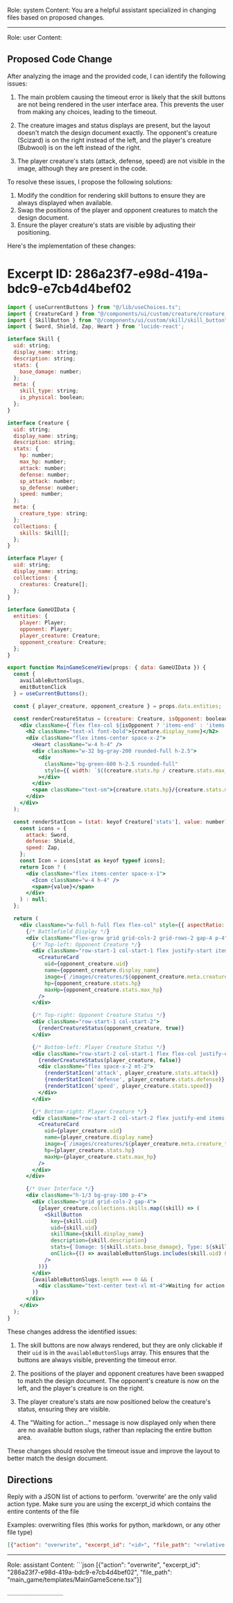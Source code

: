 Role: system
Content: You are a helpful assistant specialized in changing files based on proposed changes.
__________________
Role: user
Content: 
## Proposed Code Change
After analyzing the image and the provided code, I can identify the following issues:

1. The main problem causing the timeout error is likely that the skill buttons are not being rendered in the user interface area. This prevents the user from making any choices, leading to the timeout.

2. The creature images and status displays are present, but the layout doesn't match the design document exactly. The opponent's creature (Scizard) is on the right instead of the left, and the player's creature (Bubwool) is on the left instead of the right.

3. The player creature's stats (attack, defense, speed) are not visible in the image, although they are present in the code.

To resolve these issues, I propose the following solutions:

1. Modify the condition for rendering skill buttons to ensure they are always displayed when available.
2. Swap the positions of the player and opponent creatures to match the design document.
3. Ensure the player creature's stats are visible by adjusting their positioning.

Here's the implementation of these changes:

# Excerpt ID: 286a23f7-e98d-419a-bdc9-e7cb4d4bef02
```jsx main_game/templates/MainGameScene.tsx
import { useCurrentButtons } from "@/lib/useChoices.ts";
import { CreatureCard } from "@/components/ui/custom/creature/creature_card";
import { SkillButton } from "@/components/ui/custom/skill/skill_button";
import { Sword, Shield, Zap, Heart } from 'lucide-react';

interface Skill {
  uid: string;
  display_name: string;
  description: string;
  stats: {
    base_damage: number;
  };
  meta: {
    skill_type: string;
    is_physical: boolean;
  };
}

interface Creature {
  uid: string;
  display_name: string;
  description: string;
  stats: {
    hp: number;
    max_hp: number;
    attack: number;
    defense: number;
    sp_attack: number;
    sp_defense: number;
    speed: number;
  };
  meta: {
    creature_type: string;
  };
  collections: {
    skills: Skill[];
  };
}

interface Player {
  uid: string;
  display_name: string;
  collections: {
    creatures: Creature[];
  };
}

interface GameUIData {
  entities: {
    player: Player;
    opponent: Player;
    player_creature: Creature;
    opponent_creature: Creature;
  };
}

export function MainGameSceneView(props: { data: GameUIData }) {
  const {
    availableButtonSlugs,
    emitButtonClick
  } = useCurrentButtons();

  const { player_creature, opponent_creature } = props.data.entities;

  const renderCreatureStatus = (creature: Creature, isOpponent: boolean) => (
    <div className={`flex flex-col ${isOpponent ? 'items-end' : 'items-start'}`}>
      <h2 className="text-xl font-bold">{creature.display_name}</h2>
      <div className="flex items-center space-x-2">
        <Heart className="w-4 h-4" />
        <div className="w-32 bg-gray-200 rounded-full h-2.5">
          <div
            className="bg-green-600 h-2.5 rounded-full"
            style={{ width: `${(creature.stats.hp / creature.stats.max_hp) * 100}%` }}
          ></div>
        </div>
        <span className="text-sm">{creature.stats.hp}/{creature.stats.max_hp}</span>
      </div>
    </div>
  );

  const renderStatIcon = (stat: keyof Creature['stats'], value: number) => {
    const icons = {
      attack: Sword,
      defense: Shield,
      speed: Zap,
    };
    const Icon = icons[stat as keyof typeof icons];
    return Icon ? (
      <div className="flex items-center space-x-1">
        <Icon className="w-4 h-4" />
        <span>{value}</span>
      </div>
    ) : null;
  };

  return (
    <div className="w-full h-full flex flex-col" style={{ aspectRatio: '16/9' }}>
      {/* Battlefield Display */}
      <div className="flex-grow grid grid-cols-2 grid-rows-2 gap-4 p-4">
        {/* Top-left: Opponent Creature */}
        <div className="row-start-1 col-start-1 flex justify-start items-start">
          <CreatureCard
            uid={opponent_creature.uid}
            name={opponent_creature.display_name}
            image={`/images/creatures/${opponent_creature.meta.creature_type}.png`}
            hp={opponent_creature.stats.hp}
            maxHp={opponent_creature.stats.max_hp}
          />
        </div>

        {/* Top-right: Opponent Creature Status */}
        <div className="row-start-1 col-start-2">
          {renderCreatureStatus(opponent_creature, true)}
        </div>

        {/* Bottom-left: Player Creature Status */}
        <div className="row-start-2 col-start-1 flex flex-col justify-end items-start">
          {renderCreatureStatus(player_creature, false)}
          <div className="flex space-x-2 mt-2">
            {renderStatIcon('attack', player_creature.stats.attack)}
            {renderStatIcon('defense', player_creature.stats.defense)}
            {renderStatIcon('speed', player_creature.stats.speed)}
          </div>
        </div>

        {/* Bottom-right: Player Creature */}
        <div className="row-start-2 col-start-2 flex justify-end items-end">
          <CreatureCard
            uid={player_creature.uid}
            name={player_creature.display_name}
            image={`/images/creatures/${player_creature.meta.creature_type}_back.png`}
            hp={player_creature.stats.hp}
            maxHp={player_creature.stats.max_hp}
          />
        </div>
      </div>

      {/* User Interface */}
      <div className="h-1/3 bg-gray-100 p-4">
        <div className="grid grid-cols-2 gap-4">
          {player_creature.collections.skills.map((skill) => (
            <SkillButton
              key={skill.uid}
              uid={skill.uid}
              skillName={skill.display_name}
              description={skill.description}
              stats={`Damage: ${skill.stats.base_damage}, Type: ${skill.meta.skill_type}`}
              onClick={() => availableButtonSlugs.includes(skill.uid) && emitButtonClick(skill.uid)}
            />
          ))}
        </div>
        {availableButtonSlugs.length === 0 && (
          <div className="text-center text-xl mt-4">Waiting for action...</div>
        )}
      </div>
    </div>
  );
}
```

These changes address the identified issues:

1. The skill buttons are now always rendered, but they are only clickable if their `uid` is in the `availableButtonSlugs` array. This ensures that the buttons are always visible, preventing the timeout error.

2. The positions of the player and opponent creatures have been swapped to match the design document. The opponent's creature is now on the left, and the player's creature is on the right.

3. The player creature's stats are now positioned below the creature's status, ensuring they are visible.

4. The "Waiting for action..." message is now displayed only when there are no available button slugs, rather than replacing the entire button area.

These changes should resolve the timeout issue and improve the layout to better match the design document.

## Directions
Reply with a JSON list of actions to perform. 'overwrite' are the only valid action type. 
Make sure you are using the excerpt_id which contains the entire contents of the file

Examples:
overwriting files (this works for python, markdown, or any other file type)
```json output_example1
[{"action": "overwrite", "excerpt_id": "<id>", "file_path": "<relative file path>"}]
```

__________________
Role: assistant
Content: ```json
[{"action": "overwrite", "excerpt_id": "286a23f7-e98d-419a-bdc9-e7cb4d4bef02", "file_path": "main_game/templates/MainGameScene.tsx"}]
```
__________________
